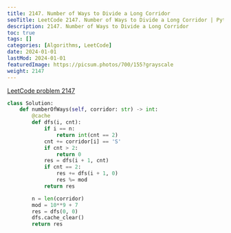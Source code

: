 ```yaml
---
title: 2147. Number of Ways to Divide a Long Corridor
seoTitle: LeetCode 2147. Number of Ways to Divide a Long Corridor | Python solution and explanation
description: 2147. Number of Ways to Divide a Long Corridor
toc: true
tags: []
categories: [Algorithms, LeetCode]
date: 2024-01-01
lastMod: 2024-01-01
featuredImage: https://picsum.photos/700/155?grayscale
weight: 2147
---
```


[LeetCode problem 2147](https://leetcode.com/problems/number-of-ways-to-divide-a-long-corridor/)

```python
class Solution:
    def numberOfWays(self, corridor: str) -> int:
        @cache
        def dfs(i, cnt):
            if i == n:
                return int(cnt == 2)
            cnt += corridor[i] == 'S'
            if cnt > 2:
                return 0
            res = dfs(i + 1, cnt)
            if cnt == 2:
                res += dfs(i + 1, 0)
                res %= mod
            return res

        n = len(corridor)
        mod = 10**9 + 7
        res = dfs(0, 0)
        dfs.cache_clear()
        return res

```
